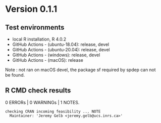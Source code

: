 # Version 0.1.1

## Test environments

* local R installation, R 4.0.2
* GitHub Actions - (ubuntu-18.04): release, devel
* GitHub Actions - (ubuntu-20.04): release, devel
* GitHub Actions - (windows): release, devel
* GitHub Actions - (macOS): release

Note : not ran on macOS devel, the package sf required by spdep can not be found.

## R CMD check results
0 ERRORs | 0 WARNINGs | 1 NOTES.

```
checking CRAN incoming feasibility ... NOTE
  Maintainer: 'Jeremy Gelb <jeremy.gelb@ucs.inrs.ca>'
```
